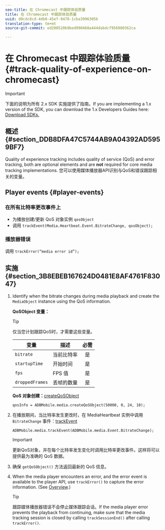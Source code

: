 ```yaml
---
seo-title: 在 Chromecast 中跟踪体验质量
title: 在 Chromecast 中跟踪体验质量
uuid: d0cdc8cd-4db0-45ef-9470-1cba3996305b
translation-type: tm+mt
source-git-commit: ed200520b9bed990460a444dabdcf956980362ca

---
```



# 在 Chromecast 中跟踪体验质量{#track-quality-of-experience-on-chromecast}

>[!IMPORTANT]
>
>下面的说明为所有 2.x SDK 实施提供了指南。If you are implementing a 1.x version of the SDK, you can download the 1.x Developers Guides here: [Download SDKs.](../../sdk-implement/download-sdks.md)

## 概述 {#section_DDB8DFA47C5744AB9A04392AD5959BF7}

Quality of experience tracking includes quality of service (QoS) and error tracking, both are optional elements and are **not** required for core media tracking implementations. 您可以使用媒体播放器API识别与QoS和错误跟踪相关的变量。

## Player events {#player-events}

### 在所有比特率更改事件上

* 为播放创建/更新 QoS 对象实例 `qosObject`
* 调用 `trackEvent(Media.Heartbeat.Event.BitrateChange, qosObject);`

### 播放器错误

调用 `trackError(“media error id”);`

## 实施 {#section_3B8EBEB167624D0481E8AF4761F83047}

1. Identify when the bitrate changes during media playback and create the `MediaObject` instance using the QoS information.

   **QoSObject 变量：**

   >[!TIP]
   >
   >仅当您计划跟踪QoS时，才需要这些变量。

   | 变量 | 描述 | 必需 |
   | --- | --- | :---: |
   | `bitrate` | 当前比特率 | 是 |
   | `startupTime` | 开始时间 | 是 |
   | `fps` | FPS 值 | 是 |
   | `droppedFrames` | 丢帧的数量 | 是 |

   **QoS 对象创建：**[createQoSObject](https://adobe-marketing-cloud.github.io/media-sdks/reference/chromecast/ADBMobile.media.html#.createQoSObject)

   ```
   qosInfo = ADBMobile.media.createQoSObject(50000, 0, 24, 10); 
   ```

1. 在播放期间，当比特率发生更改时，在 MediaHeartbeat 实例中调用 `BitrateChange` 事件：[trackEvent](https://adobe-marketing-cloud.github.io/media-sdks/reference/chromecast/ADBMobile.media.html#.trackEvent)

   ```
   ADBMobile.media.trackEvent(ADBMobile.media.Event.BitrateChange); 
   ```

   >[!IMPORTANT]
   >
   >更新QoS对象，并在每个比特率发生变化时调用比特率更改事件。这样将可以提供最为准确的 QoS 数据。

1. 确保 `getQoSObject()` 方法返回最新的 QoS 信息。
1. When the media player encounters an error, and the error event is available to the player API, use `trackError()` to capture the error information. (See [Overview](../../sdk-implement/track-errors/track-errors-overview.md).)

   >[!TIP]
   >
   >跟踪媒体播放器错误不会停止媒体跟踪会话。If the media player error prevents the playback from continuing, make sure that the media tracking session is closed by calling `trackSessionEnd()` after calling `trackError()`.

